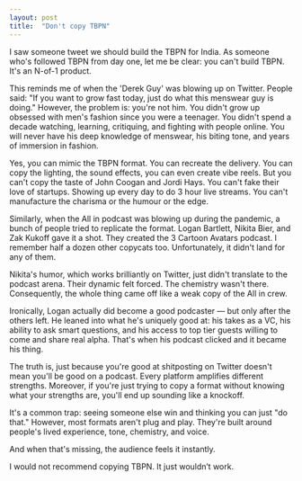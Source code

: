 ```yaml
---
layout: post
title:  "Don't copy TBPN"
---
```


I saw someone tweet we should build the TBPN for India. As someone who's followed TBPN from day one, let me be clear: you can't build TBPN. It's an N-of-1 product.

This reminds me of when the 'Derek Guy' was blowing up on Twitter. People said: "If you want to grow fast today, just do what this menswear guy is doing." However, the problem is: you're not him. You didn't grow up obsessed with men's fashion since you were a teenager. You didn't spend a decade watching, learning, critiquing, and fighting with people online. You will never have his deep knowledge of menswear, his biting tone, and years of immersion in fashion.

Yes, you can mimic the TBPN format. You can recreate the delivery. You can copy the lighting, the sound effects, you can even create vibe reels. But you can't copy the taste of John Coogan and Jordi Hays. You can't fake their love of startups. Showing up every day to do 3 hour live streams. You can't manufacture the charisma or the humour or the edge.

Similarly, when the All in podcast was blowing up during the pandemic, a bunch of people tried to replicate the format. Logan Bartlett, Nikita Bier, and Zak Kukoff gave it a shot. They created the 3 Cartoon Avatars podcast. I remember half a dozen other copycats too. Unfortunately, it didn't land for any of them.

Nikita's humor, which works brilliantly on Twitter, just didn't translate to the podcast arena. Their dynamic felt forced. The chemistry wasn't there. Consequently, the whole thing came off like a weak copy of the All in crew.

Ironically, Logan actually did become a good podcaster — but only after the others left. He leaned into what he's uniquely good at: his takes as a VC, his ability to ask smart questions, and his access to top tier guests willing to come and share real alpha. That's when his podcast clicked and it became his thing.

The truth is, just because you're good at shitposting on Twitter doesn't mean you'll be good on a podcast. Every platform amplifies different strengths. Moreover, if you're just trying to copy a format without knowing what your strengths are, you'll end up sounding like a knockoff.

It's a common trap: seeing someone else win and thinking you can just "do that." However, most formats aren't plug and play. They're built around people's lived experience, tone, chemistry, and voice.

And when that's missing, the audience feels it instantly.

I would not recommend copying TBPN. It just wouldn’t work.
